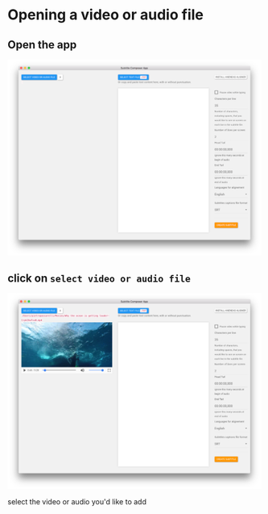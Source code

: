 # Opening a video or audio file

## Open the app

![Open](.gitbook/assets/intro.png)

## click on `select video or audio file`

![video only](.gitbook/assets/video-only.png)

select the video or audio you'd like to add

